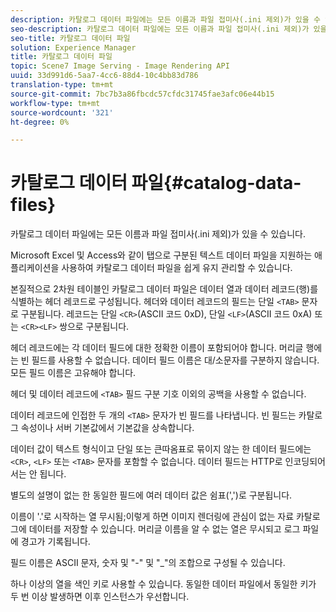 ```yaml
---
description: 카탈로그 데이터 파일에는 모든 이름과 파일 접미사(.ini 제외)가 있을 수 있습니다.
seo-description: 카탈로그 데이터 파일에는 모든 이름과 파일 접미사(.ini 제외)가 있을 수 있습니다.
seo-title: 카탈로그 데이터 파일
solution: Experience Manager
title: 카탈로그 데이터 파일
topic: Scene7 Image Serving - Image Rendering API
uuid: 33d991d6-5aa7-4cc6-88d4-10c4bb83d786
translation-type: tm+mt
source-git-commit: 7bc7b3a86fbcdc57cfdc31745fae3afc06e44b15
workflow-type: tm+mt
source-wordcount: '321'
ht-degree: 0%

---
```



# 카탈로그 데이터 파일{#catalog-data-files}

카탈로그 데이터 파일에는 모든 이름과 파일 접미사(.ini 제외)가 있을 수 있습니다.

Microsoft Excel 및 Access와 같이 탭으로 구분된 텍스트 데이터 파일을 지원하는 애플리케이션을 사용하여 카탈로그 데이터 파일을 쉽게 유지 관리할 수 있습니다.

본질적으로 2차원 테이블인 카탈로그 데이터 파일은 데이터 열과 데이터 레코드(행)를 식별하는 헤더 레코드로 구성됩니다. 헤더와 데이터 레코드의 필드는 단일 `<TAB>` 문자로 구분됩니다. 레코드는 단일 `<CR>`(ASCII 코드 0xD), 단일 `<LF>`(ASCII 코드 0xA) 또는 `<CR><LF>` 쌍으로 구분됩니다.

헤더 레코드에는 각 데이터 필드에 대한 정확한 이름이 포함되어야 합니다. 머리글 행에는 빈 필드를 사용할 수 없습니다. 데이터 필드 이름은 대/소문자를 구분하지 않습니다. 모든 필드 이름은 고유해야 합니다.

헤더 및 데이터 레코드에 `<TAB>` 필드 구분 기호 이외의 공백을 사용할 수 없습니다.

데이터 레코드에 인접한 두 개의 `<TAB>` 문자가 빈 필드를 나타냅니다. 빈 필드는 카탈로그 속성이나 서버 기본값에서 기본값을 상속합니다.

데이터 값이 텍스트 형식이고 단일 또는 큰따옴표로 묶이지 않는 한 데이터 필드에는 `<CR>`, `<LF>` 또는 `<TAB>` 문자를 포함할 수 없습니다. 데이터 필드는 HTTP로 인코딩되어서는 안 됩니다.

별도의 설명이 없는 한 동일한 필드에 여러 데이터 값은 쉼표(&#39;,&#39;)로 구분됩니다.

이름이 &#39;.&#39;로 시작하는 열 무시됨;이렇게 하면 이미지 렌더링에 관심이 없는 자료 카탈로그에 데이터를 저장할 수 있습니다. 머리글 이름을 알 수 없는 열은 무시되고 로그 파일에 경고가 기록됩니다.

필드 이름은 ASCII 문자, 숫자 및 &quot;-&quot; 및 &quot;_&quot;의 조합으로 구성될 수 있습니다.

하나 이상의 열을 색인 키로 사용할 수 있습니다. 동일한 데이터 파일에서 동일한 키가 두 번 이상 발생하면 이후 인스턴스가 우선합니다.

